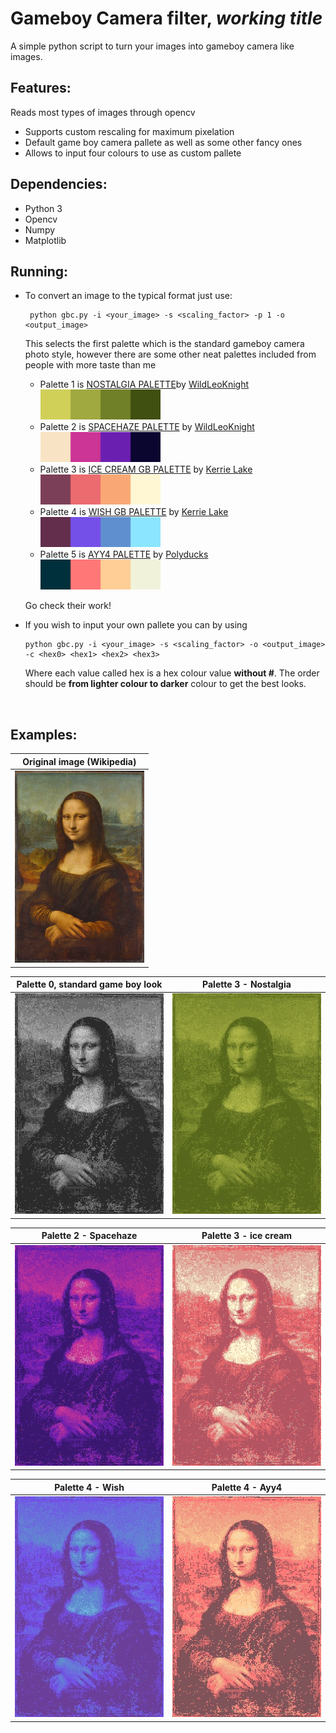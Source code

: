 # Gameboy Camera filter, *working title*

A simple python script to turn your images into gameboy camera like images.

## Features:

Reads most types of images through opencv

- Supports custom rescaling for maximum pixelation
- Default game boy camera pallete as well as some other fancy ones
- Allows to input four colours to use as custom pallete



## Dependencies:

- Python 3
- Opencv
- Numpy
- Matplotlib



## Running:

- To convert an image to the typical format just use:

  ````shell
   python gbc.py -i <your_image> -s <scaling_factor> -p 1 -o <output_image>
  ````

  

  This selects the first palette which is the standard  gameboy camera photo style, however there are some other neat palettes included from people with more taste than me

  - Palette 1 is [NOSTALGIA PALETTE](https://lospec.com/palette-list/nostalgia)by [WildLeoKnight](https://lospec.com/wildleoknight)  <img src="./palettes/nostalgia.png" style="zoom:150%;" />
  - Palette 2 is [SPACEHAZE PALETTE](https://lospec.com/palette-list/spacehaze) by [WildLeoKnight](https://lospec.com/wildleoknight)  <img src="./palettes/spacehaze.png" style="zoom:150%;" />
  - Palette 3 is [ICE CREAM GB PALETTE](https://lospec.com/palette-list/ice-cream-gb) by [Kerrie Lake](https://lospec.com/kerrielake)  <img src="./palettes/ice-cream.png" style="zoom:150%;" />
  - Palette 4 is [WISH GB PALETTE](https://lospec.com/palette-list/wish-gb) by [Kerrie Lake](https://lospec.com/kerrielake)  <img src="./palettes/wish.png" style="zoom:150%;" />
  - Palette 5 is [AYY4 PALETTE](https://lospec.com/palette-list/ayy4) by [Polyducks](https://lospec.com/polyducks)<img src="./palettes/ayy4.png" style="zoom:150%;" />

  Go check their work!

- If you wish to input your own pallete you can by using

  ``````
  python gbc.py -i <your_image> -s <scaling_factor> -o <output_image> -c <hex0> <hex1> <hex2> <hex3>
  ``````

  Where each value called hex is a hex colour value **without #**. The order should be **from lighter colour to darker** colour to get the best looks.

  ​	

## Examples:



|                Original image (Wikipedia)                |
| :------------------------------------------------------: |
| <img src="./examples/mona_lisa.jpg" style="zoom:30%;" /> |



|            Palette 0, standard game boy look            |                  Palette 3 - Nostalgia                  |
| :-----------------------------------------------------: | :-----------------------------------------------------: |
| <img src="./examples/mona_og.jpg" style="zoom:100%;" /> | <img src="./examples/mona_gb.jpg" style="zoom:100%;" /> |



|                   Palette 2 - Spacehaze                    |                   Palette 3 - ice cream                    |
| :--------------------------------------------------------: | :--------------------------------------------------------: |
| <img src="./examples/mona_space.jpg" style="zoom:100%;" /> | <img src="./examples/mona_cream.jpg" style="zoom:100%;" /> |





|                     Palette 4 - Wish                      |                     Palette 4 - Ayy4                     |
| :-------------------------------------------------------: | :------------------------------------------------------: |
| <img src="./examples/mona_wish.jpg" style="zoom:100%;" /> | <img src="./examples/mona_aes.jpg" style="zoom:100%;" /> |





